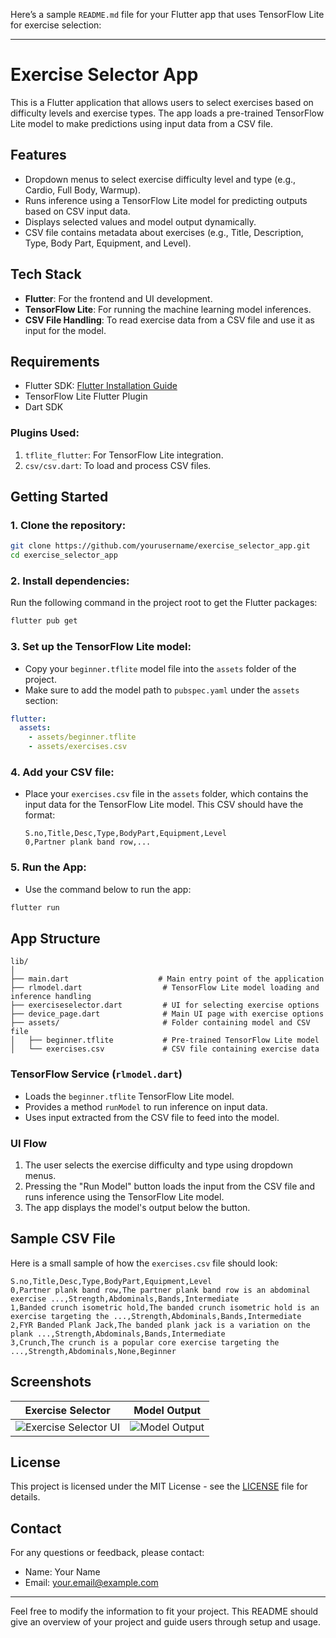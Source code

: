 Here’s a sample `README.md` file for your Flutter app that uses TensorFlow Lite for exercise selection:

---

# Exercise Selector App

This is a Flutter application that allows users to select exercises based on difficulty levels and exercise types. The app loads a pre-trained TensorFlow Lite model to make predictions using input data from a CSV file. 

## Features
- Dropdown menus to select exercise difficulty level and type (e.g., Cardio, Full Body, Warmup).
- Runs inference using a TensorFlow Lite model for predicting outputs based on CSV input data.
- Displays selected values and model output dynamically.
- CSV file contains metadata about exercises (e.g., Title, Description, Type, Body Part, Equipment, and Level).

## Tech Stack
- **Flutter**: For the frontend and UI development.
- **TensorFlow Lite**: For running the machine learning model inferences.
- **CSV File Handling**: To read exercise data from a CSV file and use it as input for the model.

## Requirements

- Flutter SDK: [Flutter Installation Guide](https://flutter.dev/docs/get-started/install)
- TensorFlow Lite Flutter Plugin
- Dart SDK

### Plugins Used:
1. `tflite_flutter`: For TensorFlow Lite integration.
2. `csv/csv.dart`: To load and process CSV files.

## Getting Started

### 1. Clone the repository:
```bash
git clone https://github.com/yourusername/exercise_selector_app.git
cd exercise_selector_app
```

### 2. Install dependencies:
Run the following command in the project root to get the Flutter packages:
```bash
flutter pub get
```

### 3. Set up the TensorFlow Lite model:
- Copy your `beginner.tflite` model file into the `assets` folder of the project.
- Make sure to add the model path to `pubspec.yaml` under the `assets` section:
```yaml
flutter:
  assets:
    - assets/beginner.tflite
    - assets/exercises.csv
```

### 4. Add your CSV file:
- Place your `exercises.csv` file in the `assets` folder, which contains the input data for the TensorFlow Lite model. This CSV should have the format:
  ```
  S.no,Title,Desc,Type,BodyPart,Equipment,Level
  0,Partner plank band row,... 
  ```

### 5. Run the App:
- Use the command below to run the app:
```bash
flutter run
```

## App Structure

```plaintext
lib/
│
├── main.dart                    # Main entry point of the application
├── rlmodel.dart                  # TensorFlow Lite model loading and inference handling
├── exerciseselector.dart         # UI for selecting exercise options
├── device_page.dart              # Main UI page with exercise options
├── assets/                       # Folder containing model and CSV file
│   ├── beginner.tflite           # Pre-trained TensorFlow Lite model
│   └── exercises.csv             # CSV file containing exercise data
```

### TensorFlow Service (`rlmodel.dart`)
- Loads the `beginner.tflite` TensorFlow Lite model.
- Provides a method `runModel` to run inference on input data.
- Uses input extracted from the CSV file to feed into the model.

### UI Flow
1. The user selects the exercise difficulty and type using dropdown menus.
2. Pressing the "Run Model" button loads the input from the CSV file and runs inference using the TensorFlow Lite model.
3. The app displays the model's output below the button.

## Sample CSV File

Here is a small sample of how the `exercises.csv` file should look:

```csv
S.no,Title,Desc,Type,BodyPart,Equipment,Level
0,Partner plank band row,The partner plank band row is an abdominal exercise ...,Strength,Abdominals,Bands,Intermediate
1,Banded crunch isometric hold,The banded crunch isometric hold is an exercise targeting the ...,Strength,Abdominals,Bands,Intermediate
2,FYR Banded Plank Jack,The banded plank jack is a variation on the plank ...,Strength,Abdominals,Bands,Intermediate
3,Crunch,The crunch is a popular core exercise targeting the ...,Strength,Abdominals,None,Beginner
```

## Screenshots

| Exercise Selector | Model Output |
|-------------------|--------------|
| ![Exercise Selector UI](path_to_screenshot1) | ![Model Output](path_to_screenshot2) |

## License

This project is licensed under the MIT License - see the [LICENSE](LICENSE) file for details.

## Contact

For any questions or feedback, please contact:

- Name: Your Name
- Email: your.email@example.com

---

Feel free to modify the information to fit your project. This README should give an overview of your project and guide users through setup and usage.
